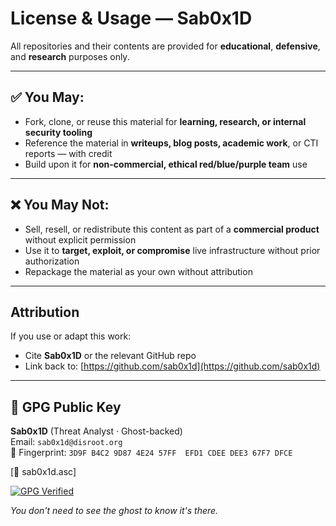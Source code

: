 # License & Usage — Sab0x1D

All repositories and their contents are provided for **educational**, **defensive**, and **research** purposes only.

---

## ✅ You May:
- Fork, clone, or reuse this material for **learning, research, or internal security tooling**
- Reference the material in **writeups, blog posts, academic work**, or CTI reports — with credit
- Build upon it for **non-commercial, ethical red/blue/purple team** use

---

## ❌ You May Not:
- Sell, resell, or redistribute this content as part of a **commercial product** without explicit permission
- Use it to **target, exploit, or compromise** live infrastructure without prior authorization
- Repackage the material as your own without attribution

---

## Attribution
If you use or adapt this work:
- Cite **Sab0x1D** or the relevant GitHub repo
- Link back to: [https://github.com/sab0x1d](https://github.com/sab0x1d)

---

## 🔐 GPG Public Key

**Sab0x1D** (Threat Analyst · Ghost-backed)  
Email: `sab0x1d@disroot.org`  
🔑 Fingerprint: `3D9F B4C2 9D87 4E24 57FF  EFD1 CDEE DEE3 67F7 DFCE`  

[📎 sab0x1d.asc] 

[![GPG Verified](https://img.shields.io/badge/GPG-Verified-00b050?logo=gnuprivacyguard&logoColor=white)](https://github.com/Sab0x1D/00.Sab0x1d/blob/main/sab0x1d.asc)

_You don't need to see the ghost to know it's there._

